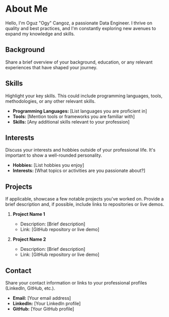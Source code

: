 # About Me

Hello, I'm Oguz "Ogy" Cangoz, a passionate Data Engineer. I thrive on quality and best practices, and I'm constantly exploring new avenues to expand my knowledge and skills.

## Background

Share a brief overview of your background, education, or any relevant experiences that have shaped your journey.

## Skills

Highlight your key skills. This could include programming languages, tools, methodologies, or any other relevant skills.

- **Programming Languages:** [List languages you are proficient in]
- **Tools:** [Mention tools or frameworks you are familiar with]
- **Skills:** [Any additional skills relevant to your profession]

## Interests

Discuss your interests and hobbies outside of your professional life. It's important to show a well-rounded personality.

- **Hobbies:** [List hobbies you enjoy]
- **Interests:** [What topics or activities are you passionate about?]

## Projects

If applicable, showcase a few notable projects you've worked on. Provide a brief description and, if possible, include links to repositories or live demos.

1. **Project Name 1**
   - Description: [Brief description]
   - Link: [GitHub repository or live demo]

2. **Project Name 2**
   - Description: [Brief description]
   - Link: [GitHub repository or live demo]

## Contact

Share your contact information or links to your professional profiles (LinkedIn, GitHub, etc.).

- **Email:** [Your email address]
- **LinkedIn:** [Your LinkedIn profile]
- **GitHub:** [Your GitHub profile]
